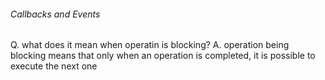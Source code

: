 ###### Callbacks and Events

Q. what does it mean when operatin is blocking?
A. operation being blocking means that only when an operation is completed, it is possible to execute the next one